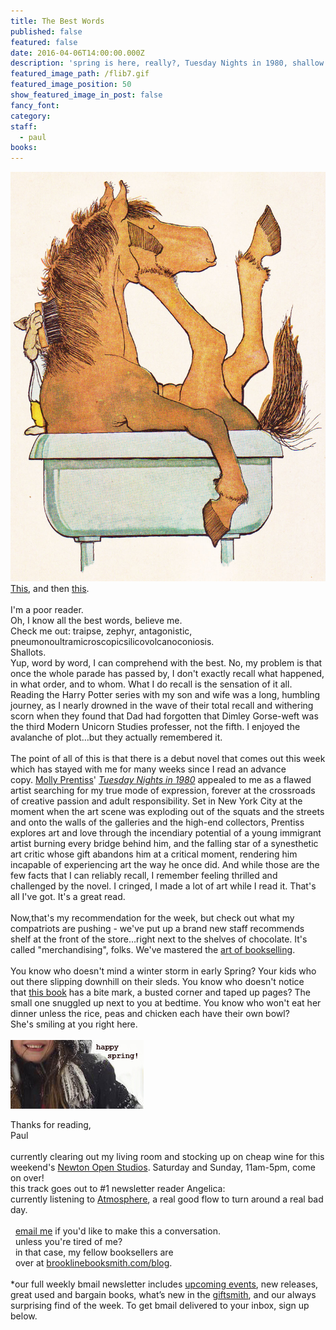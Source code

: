 ```yaml
---
title: The Best Words
published: false
featured: false
date: 2016-04-06T14:00:00.000Z
description: 'spring is here, really?, Tuesday Nights in 1980, shallow reading,'
featured_image_path: /flib7.gif
featured_image_position: 50
show_featured_image_in_post: false
fancy_font:
category:
staff:
  - paul
books:
---
```



[![](/uploads/versions/horse---x----931-1209x---.jpg)](http://www.vintagechildrensbooksmykidloves.com/2013/04/the-cat-who-wore-pot-on-her-head.html)[This](http://www.biancoshock.com/borderlife.html), and then&nbsp;[this](http://www.thisiscolossal.com/2016/04/a-rocking-chair-that-knits-you-a-hat-as-you-read-the-paper/).
<br>
<br>I'm a poor reader.&nbsp;
<br>Oh, I know all the best words, believe me.&nbsp;
<br>Check me out: traipse, zephyr, antagonistic,&nbsp;
<br>pneumonoultramicroscopicsilicovolcanoconiosis.
<br>Shallots.&nbsp;
<br>Yup, word by word, I can comprehend with the best. No, my problem is that once the whole parade has passed by, I don't exactly recall what happened, in what order, and to whom. What I do recall is the sensation of it all. Reading the Harry Potter series with my son and wife was a long, humbling journey, as I nearly drowned in the wave of their total recall and withering scorn when they found that Dad had forgotten that Dimley Gorse-weft was the third Modern Unicorn Studies professer, not the fifth. I enjoyed the avalanche of plot…but they actually remembered it.&nbsp;
<br>
<br>The point of all of this is that there is a debut novel that comes out this week which has stayed with me for many weeks since I read an advance copy.&nbsp;[Molly Prentiss](http://www.theguardian.com/books/2016/apr/04/tuesday-nights-in-1980-molly-prentiss-review)'&nbsp;*[Tuesday Nights in 1980](https://ui.constantcontact.com/rnavmap/emcf/email/view?flow=view&amp;agent.uid=1124307781282)*&nbsp;appealed to me as a flawed artist searching for my true mode of expression, forever at the crossroads of creative passion and adult responsibility. Set in New York City at the moment when the art scene was exploding out of the squats and the streets and onto the walls of the galleries and the high-end collectors, Prentiss explores art and love through the incendiary potential of a young immigrant artist burning every bridge behind him, and the falling star of a synesthetic art critic whose gift abandons him at a critical moment, rendering him incapable of experiencing art the way he once did. And while those are the few facts that I can reliably recall, I remember feeling thrilled and challenged by the novel. I cringed, I made a lot of art while I read it. That's all I've got. It's a great read.
<br>
<br>Now,that's my recommendation for the week, but check out what my compatriots are pushing - we've put up a brand new staff recommends shelf at the front of the store…right next to the shelves of chocolate. It's called "merchandising", folks. We've mastered the&nbsp;[art of bookselling](http://www.thebookseller.com/blogs/do-bookshops-have-shelf-life-325580).
<br>
<br>You know who doesn't mind a winter storm in early Spring? Your kids who out there slipping downhill on their sleds. You know who doesn't notice that&nbsp;[this book](http://www.junketdesserts.com/flibbityjibbit.aspx)&nbsp;has a bite mark, a busted corner and taped up pages? The small one snuggled up next to you at bedtime. You know who won't eat her dinner unless the rice, peas and chicken each have their own bowl?&nbsp;
<br>She's smiling at you right here.
<br>
<br>![](/uploads/versions/sledding---x----213-110x---.jpg)

Thanks for reading,
<br>Paul
<br>
<br>currently clearing out my living room and stocking up on cheap wine for this weekend's&nbsp;[Newton Open Studios](http://newtonopenstudios.org/artistpage1.php?userid=420). Saturday and Sunday, 11am-5pm, come on over! &nbsp;
<br>this track goes out to #1 newsletter reader Angelica:
<br>currently listening to&nbsp;[Atmosphere](https://www.youtube.com/watch?v=oMBMgxUw6YQ), a real good flow to turn around a real bad day.
<br>&nbsp;
<br>&nbsp;&nbsp;[email me](javascript:void(location.href='mailto:'+String.fromCharCode(112,97,117,108,64,98,114,111,111,107,108,105,110,101,98,111,111,107,115,109,105,116,104,46,99,111,109)))&nbsp;if you'd like to make this a conversation.&nbsp;
<br>&nbsp; unless you're tired of me?
<br>&nbsp; in that case, my fellow booksellers are
<br>&nbsp; over at&nbsp;[brooklinebooksmith.com/blog](http://www.brooklinebooksmith.com/blog/).
<br>
<br>\*our full weekly bmail newsletter includes&nbsp;[upcoming events](http://www.brooklinebooksmith.com/events/), new releases, great used and bargain books, what’s new in the&nbsp;[giftsmith](http://www.brooklinebooksmith.com/giftsmith/), and our always surprising find of the week. To get bmail delivered to your inbox, sign up below.